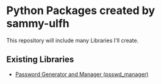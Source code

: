 # Python Packages created by sammy-ulfh

This repository will include many Libraries I'll create.

## Existing Libraries

- [Password Generator and Manager (psswd_manager)](psswd_manager/README.md)

